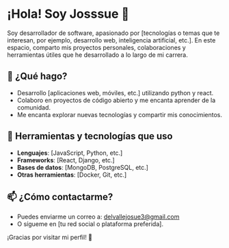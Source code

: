 # ¡Hola! Soy Josssue 👋

Soy desarrollador de software, apasionado por [tecnologías o temas que te interesan, por ejemplo, desarrollo web, inteligencia artificial, etc.]. En este espacio, comparto mis proyectos personales, colaboraciones y herramientas útiles que he desarrollado a lo largo de mi carrera.

## 🚀 ¿Qué hago?
- Desarrollo [aplicaciones web, móviles, etc.] utilizando python y react.
- Colaboro en proyectos de código abierto y me encanta aprender de la comunidad.
- Me encanta explorar nuevas tecnologías y compartir mis conocimientos.

## 🔧 Herramientas y tecnologías que uso
- **Lenguajes**: [JavaScript, Python, etc.]
- **Frameworks**: [React, Django, etc.]
- **Bases de datos**: [MongoDB, PostgreSQL, etc.]
- **Otras herramientas**: [Docker, Git, etc.]

## 📫 ¿Cómo contactarme?
- Puedes enviarme un correo a: delvallejosue3@gmail.com
- O sígueme en [tu red social o plataforma preferida].

¡Gracias por visitar mi perfil! 🚀

